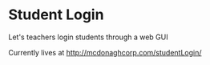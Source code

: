 # Student Login

Let's teachers login students through a web GUI

Currently lives at http://mcdonaghcorp.com/studentLogin/
